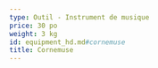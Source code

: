 ```yaml
---
type: Outil - Instrument de musique
price: 30 po
weight: 3 kg
id: equipment_hd.md#cornemuse
title: Cornemuse
---
```


